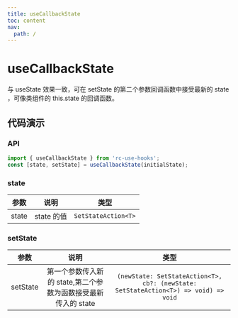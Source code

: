 ```yaml
---
title: useCallbackState
toc: content
nav:
  path: /
---
```


# useCallbackState

与 useState 效果一致，可在 setState 的第二个参数回调函数中接受最新的 state ，可像类组件的 this.state 的回调函数。

## 代码演示

<code src='./demos/Demo1.tsx'></code>

### API

```ts
import { useCallbackState } from 'rc-use-hooks';
const [state, setState] = useCallbackState(initialState);
```

### state

| 参数  | 说明       | 类型                |
| ----- | ---------- | ------------------- |
| state | state 的值 | `SetStateAction<T>` |

### setState

|   参数   |                             说明                              |                                        类型                                         |
| :------: | :-----------------------------------------------------------: | :---------------------------------------------------------------------------------: |
| setState | 第一个参数传入新的 state,第二个参数为函数接受最新传入的 state | `(newState: SetStateAction<T>, cb?: (newState: SetStateAction<T>) => void) => void` |
